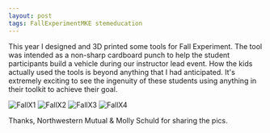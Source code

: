 ```yaml
---
layout: post
tags: FallExperimentMKE stemeducation
---
```


This year I designed and 3D printed some tools for Fall Experiment. The tool was intended as a non-sharp cardboard punch to help the student participants build a vehicle during our instructor lead event. How the kids actually used the tools is beyond anything that I had anticipated. It's extremely exciting to see the ingenuity of these students using anything in their toolkit to achieve their goal.

![FallX1](https://michaelmassie.com/assets/img/FallXpic1.jpg)
![FallX2](https://michaelmassie.com/assets/img/FallXpic2.jpg)
![FallX3](https://michaelmassie.com/assets/img/FallXpic3.jpg)
![FallX4](https://michaelmassie.com/assets/img/FallXpic4.jpg)


Thanks, Northwestern Mutual & Molly Schuld for sharing the pics. 